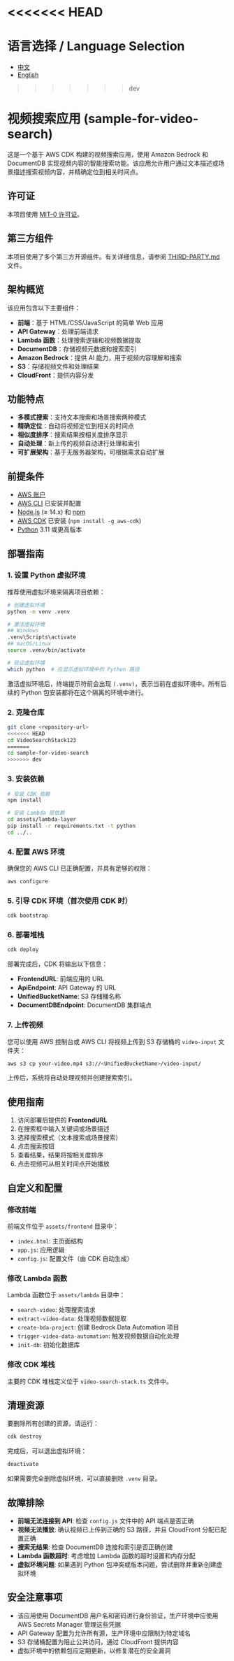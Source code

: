 <<<<<<< HEAD
=======
# 语言选择 / Language Selection
- [中文](#中文说明)
- [English](README.en.md)

>>>>>>> dev
# 视频搜索应用 (sample-for-video-search)

这是一个基于 AWS CDK 构建的视频搜索应用，使用 Amazon Bedrock 和 DocumentDB 实现视频内容的智能搜索功能。该应用允许用户通过文本描述或场景描述搜索视频内容，并精确定位到相关时间点。

## 许可证

本项目使用 [MIT-0 许可证](LICENSE)。

## 第三方组件

本项目使用了多个第三方开源组件。有关详细信息，请参阅 [THIRD-PARTY.md](THIRD-PARTY.md) 文件。

## 架构概览

该应用包含以下主要组件：

- **前端**：基于 HTML/CSS/JavaScript 的简单 Web 应用
- **API Gateway**：处理前端请求
- **Lambda 函数**：处理搜索逻辑和视频数据提取
- **DocumentDB**：存储视频元数据和搜索索引
- **Amazon Bedrock**：提供 AI 能力，用于视频内容理解和搜索
- **S3**：存储视频文件和处理结果
- **CloudFront**：提供内容分发

## 功能特点

- **多模式搜索**：支持文本搜索和场景搜索两种模式
- **精确定位**：自动将视频定位到相关的时间点
- **相似度排序**：搜索结果按相关度排序显示
- **自动处理**：新上传的视频自动进行处理和索引
- **可扩展架构**：基于无服务器架构，可根据需求自动扩展

## 前提条件

- [AWS 账户](https://aws.amazon.com/)
- [AWS CLI](https://aws.amazon.com/cli/) 已安装并配置
- [Node.js](https://nodejs.org/) (≥ 14.x) 和 [npm](https://www.npmjs.com/)
- [AWS CDK](https://aws.amazon.com/cdk/) 已安装 (`npm install -g aws-cdk`)
- [Python](https://www.python.org/) 3.11 或更高版本

## 部署指南

### 1. 设置 Python 虚拟环境

推荐使用虚拟环境来隔离项目依赖：

```bash
# 创建虚拟环境
python -m venv .venv

# 激活虚拟环境
## Windows
.venv\Scripts\activate
## macOS/Linux
source .venv/bin/activate

# 验证虚拟环境
which python  # 应显示虚拟环境中的 Python 路径
```

激活虚拟环境后，终端提示符前会出现 `(.venv)`，表示当前在虚拟环境中。所有后续的 Python 包安装都将在这个隔离的环境中进行。

### 2. 克隆仓库

```bash
git clone <repository-url>
<<<<<<< HEAD
cd VideoSearchStack123
=======
cd sample-for-video-search
>>>>>>> dev
```

### 3. 安装依赖

```bash
# 安装 CDK 依赖
npm install

# 安装 Lambda 层依赖
cd assets/lambda-layer
pip install -r requirements.txt -t python
cd ../..
```

### 4. 配置 AWS 环境

确保您的 AWS CLI 已正确配置，并具有足够的权限：

```bash
aws configure
```

### 5. 引导 CDK 环境（首次使用 CDK 时）

```bash
cdk bootstrap
```

### 6. 部署堆栈

```bash
cdk deploy
```

部署完成后，CDK 将输出以下信息：

- **FrontendURL**: 前端应用的 URL
- **ApiEndpoint**: API Gateway 的 URL
- **UnifiedBucketName**: S3 存储桶名称
- **DocumentDBEndpoint**: DocumentDB 集群端点

### 7. 上传视频

您可以使用 AWS 控制台或 AWS CLI 将视频上传到 S3 存储桶的 `video-input` 文件夹：

```bash
aws s3 cp your-video.mp4 s3://<UnifiedBucketName>/video-input/
```

上传后，系统将自动处理视频并创建搜索索引。

## 使用指南

1. 访问部署后提供的 **FrontendURL**
2. 在搜索框中输入关键词或场景描述
3. 选择搜索模式（文本搜索或场景搜索）
4. 点击搜索按钮
5. 查看结果，结果将按相关度排序
6. 点击视频可从相关时间点开始播放

## 自定义和配置

### 修改前端

前端文件位于 `assets/frontend` 目录中：

- `index.html`: 主页面结构
- `app.js`: 应用逻辑
- `config.js`: 配置文件（由 CDK 自动生成）

### 修改 Lambda 函数

Lambda 函数位于 `assets/lambda` 目录中：

- `search-video`: 处理搜索请求
- `extract-video-data`: 处理视频数据提取
- `create-bda-project`: 创建 Bedrock Data Automation 项目
- `trigger-video-data-automation`: 触发视频数据自动化处理
- `init-db`: 初始化数据库

### 修改 CDK 堆栈

主要的 CDK 堆栈定义位于 `video-search-stack.ts` 文件中。

## 清理资源

要删除所有创建的资源，请运行：

```bash
cdk destroy
```

完成后，可以退出虚拟环境：

```bash
deactivate
```

如果需要完全删除虚拟环境，可以直接删除 `.venv` 目录。

## 故障排除

- **前端无法连接到 API**: 检查 `config.js` 文件中的 API 端点是否正确
- **视频无法播放**: 确认视频已上传到正确的 S3 路径，并且 CloudFront 分配已配置正确
- **搜索无结果**: 检查 DocumentDB 连接和索引是否正确创建
- **Lambda 函数超时**: 考虑增加 Lambda 函数的超时设置和内存分配
- **虚拟环境问题**: 如果遇到 Python 包冲突或版本问题，尝试删除并重新创建虚拟环境

## 安全注意事项

- 该应用使用 DocumentDB 用户名和密码进行身份验证，生产环境中应使用 AWS Secrets Manager 管理这些凭据
- API Gateway 配置为允许所有源，生产环境中应限制为特定域名
- S3 存储桶配置为阻止公共访问，通过 CloudFront 提供内容
- 虚拟环境中的依赖包应定期更新，以修复潜在的安全漏洞
